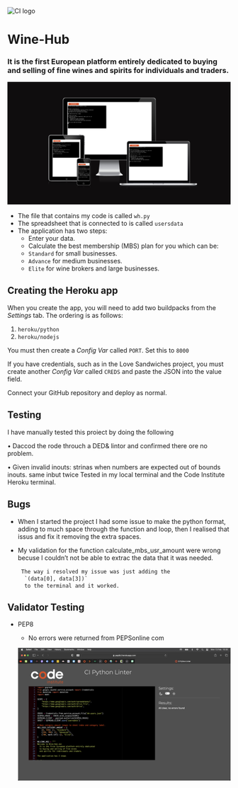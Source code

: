![CI logo](https://codeinstitute.s3.amazonaws.com/fullstack/ci_logo_small.png)

# Wine-Hub
### It is the first European platform entirely dedicated to buying and selling of fine wines and spirits for individuals and traders.
![devises reponsive](/asset/images/iu.de.png)

* The file that contains my code is called `wh.py`
* The spreadsheet that is connected to is called `usersdata`
* The application has two steps:
    - Enter your data.
    - Calculate the best membership (MBS) plan for you
    which can be:
   - `Standard` for small businesses.
   - `Advance` for medium businesses.
   - `Elite` for wine brokers and large businesses.

## Creating the Heroku app

When you create the app, you will need to add two buildpacks from the _Settings_ tab. The ordering is as follows:

1. `heroku/python`
2. `heroku/nodejs`

You must then create a _Config Var_ called `PORT`. Set this to `8000`

If you have credentials, such as in the Love Sandwiches project, you must create another _Config Var_ called `CREDS` and paste the JSON into the value field.

Connect your GitHub repository and deploy as normal.

## Testing

I have manually tested this proiect by doing the following

 • Daccod the rode throuch a DED& lintor and confirmed there ore no problem.

• Given invalid inouts: strinas when numbers are expected out of bounds inouts. same inbut twice
Tested in my local terminal and the Code Institute Heroku terminal.

## Bugs

- When I started the project I had some issue to make the python format, adding to much space through the function and loop, then I realised that issus and fix it removing the extra spaces.

- My validation for the function calculate_mbs_usr_amount were wrong becuse I couldn’t not be able to extrac the data that it was needed.

    
       The way i resolved my issue was just adding the
        `(data[0], data[3])`
        to the terminal and it worked.


## Validator Testing
  - PEP8
      -  No errors were returned from PEPSonline com


      ![devises reponsive](asset/images/pep8c.png)